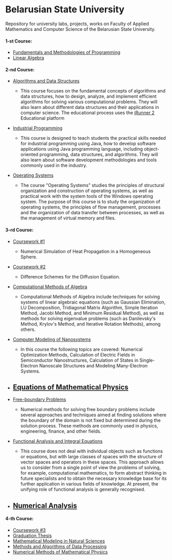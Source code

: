 # Belarusian State University
Repository for university labs, projects, works on Faculty of Applied Mathematics and Computer Science of the Belarusian State University.</br>

#### 1-st Course:
- [Fundamentals and Methodologies of Programming](https://github.com/makszeus/bsu/tree/main/fundamentals-and-methodologies-of-programming)
- [Linear Algebra](https://github.com/makszeus/bsu/tree/main/linear-algerba)

#### 2-nd Course:
- [Algorithms and Data Structures](https://github.com/makszeus/bsu/tree/main/algorithms-and-data-structures)
  - This course focuses on the fundamental concepts of algorithms and data structures, how to design, analyze, and implement efficient algorithms for solving various computational problems. They will also learn about different data structures and their applications in computer science. The educational process uses the [iRunner 2](https://acm.bsu.by) Educational platform

- [Industrial Programming](https://github.com/makszeus/bsu/tree/main/industrial-programming)
  -  This course is designed to teach students the practical skills needed for industrial programming using Java, how to develop software applications using Java programming language, including object-oriented programming, data structures, and algorithms. They will also learn about software development methodologies and tools commonly used in the industry.

- [Operating Systems](https://github.com/makszeus/bsu/tree/main/operating-systems)</br>
  - The course "Operating Systems" studies the principles of structural organization and construction of operating systems, as well as practical work with the system tools of the Windows operating system. The purpose of this course is to study the organization of operating systems, the principles of flow management, processes and the organization of data transfer between processes, as well as the management of virtual memory and files.

 
#### 3-rd Course:
- [Coursework #1](https://github.com/makszeus/bsu/tree/main/course-work-5-sem)
  - Numerical Simulation of Heat Propagation in a Homogeneous Sphere.

- [Coursework #2](https://github.com/makszeus/bsu/tree/main/course-work-6-sem)
  - Difference Schemes for the Diffusion Equation.

- [Computational Methods of Algebra](https://github.com/makszeus/bsu/tree/main/computational-methods-of-algebra)
  - Computational Methods of Algebra include techniques for solving systems of linear algebraic equations (such as Gaussian Elimination, LU Decomposition, Tridiagonal Matrix Algorithm, Simple Iteration Method, Jacobi Method, and Minimum Residual Method), as well as methods for solving eigenvalue problems (such as Danilevsky's Method, Krylov's Method, and Iterative Rotation Methods), among others.

- [Computer Modeling of Nanosystems](https://github.com/makszeus/bsu/tree/main/computer-modeling-of-nanosystems)
  - In this course the following topics are covered: Numerical Optimization Methods, Calculation of Electric Fields in Semiconductor Nanostructures, Calculation of States in Single-Electron Nanoscale Structures and  Modeling Many-Electron Systems.

- [Equations of Mathematical Physics](https://github.com/makszeus/bsu/tree/main/equations-of-mathematical-physics)
  - 

- [Free-boundary Problems](https://github.com/makszeus/bsu/tree/main/free-boundary-problems)
  - Numerical methods for solving free boundary problems include several approaches and techniques aimed at finding solutions where the boundary of the domain is not fixed but determined during the solution process. These methods are commonly used in physics, engineering, finance, and other fields.

- [Functional Analysis and Integral Equations](https://github.com/makszeus/bsu/tree/main/functional-analysis-and-integral-equations)
  - This course does not deal with individual objects such as functions or equations, but with large classes of spaces with the structure of vector spaces and operators in these spaces. This approach allows us to consider from a single point of view the problems of solving, for example, computational mathematics, to form abstract thinking in future specialists and to obtain the necessary knowledge base for its further application in various fields of knowledge. At present, the unifying role of functional analysis is generally recognised. 

- [Numerical Analysis](https://github.com/makszeus/bsu/tree/main/numerical-analysis)
  - 


#### 4-th Course:
- [Coursework #3](https://github.com/makszeus/bsu/tree/main/course-work-7-sem)
- [Graduation Thesis](https://github.com/makszeus/bsu/tree/main/graduation-thesis)
- [Mathematical Modeling in Natural Sciences](https://github.com/makszeus/bsu/tree/main/mathematical-modeling-in-natural-sciences)
- [Methods and Algorithms of Data Processing](https://github.com/makszeus/bsu/tree/main/methods-and-algorithms-of-data-processing)
- [Numerical Methods of Mathematical Physics](https://github.com/makszeus/bsu/tree/main/numerical-methods-of-mathematical-physics)